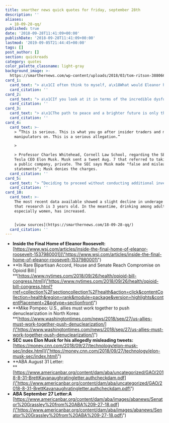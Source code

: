 ```yaml
---
title: smarther news quick quotes for friday, september 28th
description: ''
aliases:
  - 18-09-28-qq/
published: true
date: '2018-09-28T11:41:09+00:00'
publishDate: '2018-09-28T11:41:09+00:00'
lastmod: '2019-09-05T21:44:45+00:00'
tags: []
post_author: []
section: quickreads
category: quotes
color_palette_classname: light-gray
background_image: >-
  https://smarthernews.com/wp-content/uploads/2018/03/tom-ritson-388066-unsplash-scaled.jpg
card_1:
  card_text: "> a\x1CI often think to myself, a\x18What would Eleanor have done?'”\n> \n> Meera Gandhi, the current owner of a brownstone in New York City where former First Lady Eleanor Roosevelt lived. The 6-bedroom, 8,000 square foot home is now on sale for nearly $20M; the purchase price includes includes some of Roosevelt's memorabilia."
  card_citation: ''
card_2:
  card_text: "> a\x1CIf you look at it in terms of the incredible dysfunction of Congress on everything, ita\x19s actually one of the few things theya\x19ve been able to do together as parties.a\x1D\n> \n> Stanford Prof. Keith Humphreys who advises lawmakers on health care related issues addressing a 653-page bill agreed upon by both parties to combat the opioid crisis. The bill faces a vote next week."
  card_citation: ''
card_3:
  card_text: "> a\x1CThe path to peace and a brighter future is only through diplomacy and only denuclearization. That means any other pathA North KoreaA may choose will inevitably lead to ever-increasing isolation and pressure.a\x1D\n> \n> Sec. of State Mike Pompeo addressing the UN Security Council on Thursday. Sec. Pompeo will travel to North Korea in October to prepare for a potential second summit between North Korean and American leadership."
  card_citation: ''
card_4:
  card_text: >-
    > “This is serious. This is what you go after insider traders and market
    manipulators on. This is a serious allegation.”

    > 

    > Professor Charles Whitehead, Cornell Law School, regarding the SEC suing
    Tesla CEO Elon Musk. Musk sent a tweet Aug. 7 that referred to taking Tesla,
    a public company, private. The SEC says Musk made "false and misleading
    statements"; Musk denies the charges.
  card_citation: ''
card_5:
  card_text: "> “Deciding to proceed without conducting additional investigation would not only have a lasting impact on the Senate’s reputation, but it will also negatively affect the great trust necessary for the American people to have in the Supreme Court.a\x1D\n> \n> Non-partisan American Bar Association, in a letter to the Senate, requesting an investigation into allegations vs. Judge Brett Kavanaugh, who the ABA previously rated as \"well qualified.\""
  card_citation: ''
card_10:
  card_text: >-
    The most recent data available showed a slight decline in underage drinking;
    that research is 3 years old. In the meantime, drinking among adults,
    especially women, has increased.


    [view sources](https://smarthernews.com/18-09-28-qq/)
  card_citation: ''
---
```

*   **Inside the Final Home of Eleanor Roosevelt:**  
    [https://www.wsj.com/articles/inside-the-final-home-of-eleanor-roosevelt-1537980001](\"https://www.wsj.com/articles/inside-the-final-home-of-eleanor-roosevelt-1537980001\")
*   **In Rare Bipartisan Accord, House and Senate Reach Compromise on Opioid Bill:|  
    **[https://www.nytimes.com/2018/09/26/health/opioid-bill-congress.html](\"https://www.nytimes.com/2018/09/26/health/opioid-bill-congress.html?rref=collection%2Fsectioncollection%2Fhealth&action=click&contentCollection=health&region=rank&module=package&version=highlights&contentPlacement=2&pgtype=sectionfront\")
*   **Mike Pompeo: U.S., allies must work together to push denuclearization in North Korea:  
    **[https://www.washingtontimes.com/news/2018/sep/27/us-allies-must-work-together-push-denuclearization/](\"https://www.washingtontimes.com/news/2018/sep/27/us-allies-must-work-together-push-denuclearization/\")
*   **SEC sues Elon Musk for his allegedly misleading tweets:**  
    [https://money.cnn.com/2018/09/27/technology/elon-musk-sec/index.html](\"https://money.cnn.com/2018/09/27/technology/elon-musk-sec/index.html\")
*   **ABA August 31 Letter:  
    **[https://www.americanbar.org/content/dam/aba/uncategorized/GAO/2018-8-31-BrettKavanaughratingletter.authcheckdam.pdf](\"https://www.americanbar.org/content/dam/aba/uncategorized/GAO/2018-8-31-BrettKavanaughratingletter.authcheckdam.pdf\")
*   **ABA September 27 Letter:A**  
    [https://www.americanbar.org/content/dam/aba/images/abanews/Senator%20Grassley%20from%20ABA%209-27-18.pdf](\"https://www.americanbar.org/content/dam/aba/images/abanews/Senator%20Grassley%20from%20ABA%209-27-18.pdf\")